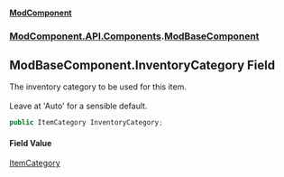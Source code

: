 #### [ModComponent](index.md 'index')
### [ModComponent.API.Components](index.md#ModComponent.API.Components 'ModComponent.API.Components').[ModBaseComponent](ModBaseComponent.md 'ModComponent.API.Components.ModBaseComponent')

## ModBaseComponent.InventoryCategory Field

The inventory category to be used for this item. <br/>  
Leave at 'Auto' for a sensible default.

```csharp
public ItemCategory InventoryCategory;
```

#### Field Value
[ItemCategory](ModBaseComponent.ItemCategory.md 'ModComponent.API.Components.ModBaseComponent.ItemCategory')